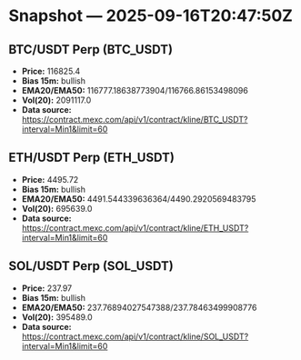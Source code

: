 # Snapshot — 2025-09-16T20:47:50Z

## BTC/USDT Perp (BTC_USDT)
- **Price:** 116825.4
- **Bias 15m:** bullish
- **EMA20/EMA50:** 116777.18638773904/116766.86153498096
- **Vol(20):** 2091117.0
- **Data source:** https://contract.mexc.com/api/v1/contract/kline/BTC_USDT?interval=Min1&limit=60

## ETH/USDT Perp (ETH_USDT)
- **Price:** 4495.72
- **Bias 15m:** bullish
- **EMA20/EMA50:** 4491.544339636364/4490.2920569483795
- **Vol(20):** 695639.0
- **Data source:** https://contract.mexc.com/api/v1/contract/kline/ETH_USDT?interval=Min1&limit=60

## SOL/USDT Perp (SOL_USDT)
- **Price:** 237.97
- **Bias 15m:** bullish
- **EMA20/EMA50:** 237.76894027547388/237.78463499908776
- **Vol(20):** 395489.0
- **Data source:** https://contract.mexc.com/api/v1/contract/kline/SOL_USDT?interval=Min1&limit=60
